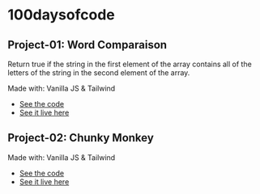 # 100daysofcode

## Project-01: Word Comparaison

Return true if the string in the first element of the array contains all of the letters of the string in the second element of the array.

Made with: Vanilla JS & Tailwind

-   [See the code](https://github.com/syriaca/100daysofcode/tree/day-01-word-comparaison)
-   [See it live here](https://01-word-comparaison.netlify.app/)

## Project-02: Chunky Monkey

Made with: Vanilla JS & Tailwind

-   [See the code](https://github.com/syriaca/100daysofcode/tree/day-01-word-comparaison)
-   [See it live here](https://02-chunky-monkey.netlify.app/)
